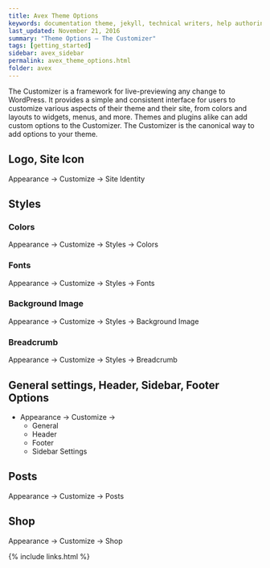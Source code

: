 ```yaml
---
title: Avex Theme Options
keywords: documentation theme, jekyll, technical writers, help authoring tools, hat replacements
last_updated: November 21, 2016
summary: "Theme Options – The Customizer"
tags: [getting_started]
sidebar: avex_sidebar
permalink: avex_theme_options.html
folder: avex
---
```


The Customizer is a framework for live-previewing any change to WordPress. It provides a simple and consistent interface for users to customize various aspects of their theme and their site, from colors and layouts to widgets, menus, and more. Themes and plugins alike can add custom options to the Customizer. The Customizer is the canonical way to add options to your theme.

## Logo, Site Icon

Appearance -> Customize -> Site Identity

## Styles

### Colors

Appearance -> Customize -> Styles -> Colors

### Fonts

Appearance -> Customize -> Styles -> Fonts

### Background Image

Appearance -> Customize -> Styles -> Background Image

### Breadcrumb

Appearance -> Customize -> Styles -> Breadcrumb

## General settings, Header, Sidebar, Footer Options

* Appearance -> Customize ->
  * General
  * Header
  * Footer
  * Sidebar Settings

## Posts

Appearance -> Customize -> Posts

## Shop

Appearance -> Customize -> Shop

{% include links.html %}
